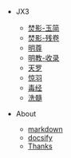 * JX3
    * [焚影-玉简](md/08焚影玉简.md)
    * [焚影-残卷](md/07焚影残卷.md)
    * [明尊](md/05明尊.md)
    * [明教-收录](/md/06明教收录.md)
    * [天罗](md/04天罗.md)
    * [惊羽](md/03惊羽.md)
    * [毒经](md/02毒经.md)
    * [洗髓](md/01洗髓.md)

* About
    * [markdown](sd/markdown.md)
    * [docsify](sd/docsify.md)
    * [Thanks](sd/Thanks.md)


